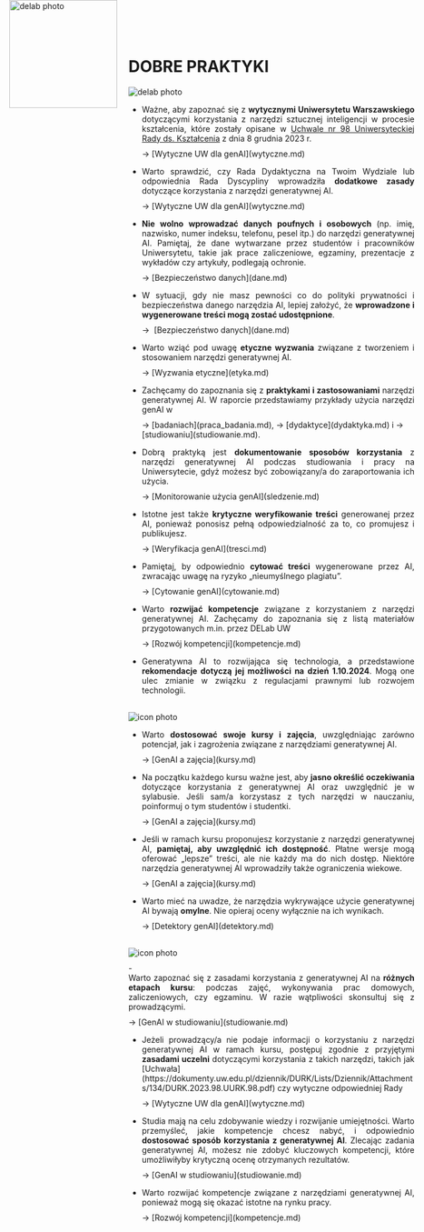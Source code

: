 <div style="position: absolute; top: 0; left: 1.3em; width: 190px; height: 190px; overflow: hidden;">
    <img src="/genai_site/assets/logo2.png" alt="delab photo" style="width: 100%; height: 100%; object-fit: contain; display: block;">
</div>

<h1 style="margin-top: 50px;"> DOBRE PRAKTYKI</h1>

<img src="/genai_site/assets/icons_all2.png" alt="delab photo" class=".custom-icon-image">

- <div style="text-align: justify; margin-bottom: 10px;">  Ważne, aby zapoznać się z <b>wytycznymi Uniwersytetu Warszawskiego</b> dotyczącymi korzystania z narzędzi sztucznej inteligencji w procesie kształcenia, które zostały opisane w <a href="https://dokumenty.uw.edu.pl/dziennik/DURK/Lists/Dziennik/Attachments/134/DURK.2023.98.UURK.98.pdf" target="_blank">Uchwale nr 98 Uniwersyteckiej Rady ds. Kształcenia</a> z dnia 8 grudnia 2023 r.</div> → [Wytyczne UW dla genAI](wytyczne.md)
<div style="text-align: justify; margin-bottom: 10px;">
</div>

- <div style="text-align: justify; margin-bottom: 10px;"> Warto sprawdzić, czy Rada Dydaktyczna na Twoim Wydziale lub odpowiednia Rada Dyscypliny wprowadziła <b>dodatkowe zasady</b> dotyczące korzystania z narzędzi generatywnej AI. </div> → [Wytyczne UW dla genAI](wytyczne.md)
<div style="text-align: justify; margin-bottom: 10px;">
</div>

- <div style="text-align: justify; margin-bottom: 10px;"> <b>Nie wolno wprowadzać danych poufnych i osobowych </b> (np. imię, nazwisko, numer indeksu, telefonu, pesel itp.) do narzędzi generatywnej AI. Pamiętaj, że dane wytwarzane przez studentów i pracowników Uniwersytetu, takie jak prace zaliczeniowe, egzaminy, prezentacje z wykładów czy artykuły, podlegają ochronie. </div> → [Bezpieczeństwo danych](dane.md)
<div style="text-align: justify; margin-bottom: 10px;">
</div>

- <div style="text-align: justify; margin-bottom: 10px;"> W sytuacji, gdy nie masz pewności co do polityki prywatności i bezpieczeństwa danego narzędzia AI, lepiej założyć, że <b>wprowadzone i wygenerowane treści mogą zostać udostępnione</b>. </div> →  [Bezpieczeństwo danych](dane.md)
<div style="text-align: justify; margin-bottom: 10px;">
</div>

- <div style="text-align: justify; margin-bottom: 10px;"> Warto wziąć pod uwagę <b>etyczne wyzwania</b> związane z tworzeniem i stosowaniem narzędzi generatywnej AI. </div> → [Wyzwania etyczne](etyka.md)
<div style="text-align: justify; margin-bottom: 10px;">
</div>

- <div style="text-align: justify; margin-bottom: 10px;"> Zachęcamy do zapoznania się z <b>praktykami i zastosowaniami</b> narzędzi generatywnej AI. W raporcie przedstawiamy przykłady użycia narzędzi genAI w </div> → [badaniach](praca_badania.md), → [dydaktyce](dydaktyka.md) i → [studiowaniu](studiowanie.md).
<div style="text-align: justify; margin-bottom: 10px;">
</div>

- <div style="text-align: justify; margin-bottom: 10px;"> Dobrą praktyką jest <b>dokumentowanie sposobów korzystania</b> z narzędzi generatywnej AI podczas studiowania i pracy na Uniwersytecie, gdyż możesz być zobowiązany/a do zaraportowania ich użycia. </div> → [Monitorowanie użycia genAI](sledzenie.md)
<div style="text-align: justify; margin-bottom: 10px;">
</div>

- <div style="text-align: justify; margin-bottom: 10px;"> Istotne jest także <b>krytyczne weryfikowanie treści</b> generowanej przez AI, ponieważ ponosisz pełną odpowiedzialność za to, co promujesz i publikujesz. </div> → [Weryfikacja genAI](tresci.md)
<div style="text-align: justify; margin-bottom: 10px;">
</div>

- <div style="text-align: justify; margin-bottom: 10px;"> Pamiętaj, by odpowiednio <b>cytować treści</b> wygenerowane przez AI, zwracając uwagę na ryzyko „nieumyślnego plagiatu”. </div> → [Cytowanie genAI](cytowanie.md)
<div style="text-align: justify; margin-bottom: 10px;">
</div>

- <div style="text-align: justify; margin-bottom: 10px;"> Warto <b>rozwijać kompetencje</b> związane z korzystaniem z narzędzi generatywnej AI. Zachęcamy do zapoznania się z listą materiałów przygotowanych m.in. przez DELab UW </div> → [Rozwój kompetencji](kompetencje.md)
<div style="text-align: justify; margin-bottom: 10px;">
</div>

- <div style="text-align: justify; margin-bottom: 10px;"> Generatywna AI to rozwijająca się technologia, a przedstawione <b>rekomendacje dotyczą jej możliwości na dzień 1.10.2024</b>. Mogą one ulec zmianie w związku z regulacjami prawnymi lub rozwojem technologii. </div>
<div style="text-align: justify; margin-bottom: 30px;">
</div>

<img src="/genai_site/assets/prof1.png" alt="icon photo" class=".custom-icon-image">

- <div style="text-align: justify; margin-bottom: 10px;"> Warto <b>dostosować swoje kursy i zajęcia</b>, uwzględniając zarówno potencjał, jak i zagrożenia związane z narzędziami generatywnej AI. </div> → [GenAI a zajęcia](kursy.md)
<div style="text-align: justify; margin-bottom: 10px;">
</div>

- <div style="text-align: justify; margin-bottom: 10px;"> Na początku każdego kursu ważne jest, aby <b>jasno określić oczekiwania</b> dotyczące korzystania z generatywnej AI oraz uwzględnić je w sylabusie. Jeśli sam/a korzystasz z tych narzędzi w nauczaniu, poinformuj o tym studentów i studentki. </div> → [GenAI a zajęcia](kursy.md)
<div style="text-align: justify; margin-bottom: 10px;">
</div>

- <div style="text-align: justify; margin-bottom: 10px;"> Jeśli w ramach kursu proponujesz korzystanie z narzędzi generatywnej AI, <b>pamiętaj, aby uwzględnić ich dostępność</b>. Płatne wersje mogą oferować „lepsze” treści, ale nie każdy ma do nich dostęp. Niektóre narzędzia generatywnej AI wprowadziły także ograniczenia wiekowe. </div> → [GenAI a zajęcia](kursy.md)
<div style="text-align: justify; margin-bottom: 10px;">
</div>

- <div style="text-align: justify; margin-bottom: 10px;"> Warto mieć na uwadze, że narzędzia wykrywające użycie generatywnej AI bywają <b>omylne</b>. Nie opieraj oceny wyłącznie na ich wynikach. </div> → [Detektory genAI](detektory.md)
<div style="text-align: justify; margin-bottom: 30px;">
</div>

<img src="/genai_site/assets/stud1.png" alt="icon photo" class=".custom-icon-image">
<div style="text-align: justify; margin-bottom: 10px;">
</div>
- <div style="text-align: justify; margin-bottom: 10px;"> Warto zapoznać się z zasadami korzystania z generatywnej AI na <b>różnych etapach kursu</b>: podczas zajęć, wykonywania prac domowych, zaliczeniowych, czy egzaminu. W razie wątpliwości skonsultuj się z prowadzącymi. </div> → [GenAI w studiowaniu](studiowanie.md)
<div style="text-align: justify; margin-bottom: 10px;">
</div>

- <div style="text-align: justify; margin-bottom: 10px;"> Jeżeli prowadzący/a nie podaje informacji o korzystaniu z narzędzi generatywnej AI w ramach kursu, postępuj zgodnie z przyjętymi <b>zasadami uczelni</b> dotyczącymi korzystania z takich narzędzi, takich jak [Uchwała](https://dokumenty.uw.edu.pl/dziennik/DURK/Lists/Dziennik/Attachments/134/DURK.2023.98.UURK.98.pdf) czy wytyczne odpowiedniej Rady </div> → [Wytyczne UW dla genAI](wytyczne.md)
<div style="text-align: justify; margin-bottom: 10px;">
</div>

- <div style="text-align: justify; margin-bottom: 10px;"> Studia mają na celu zdobywanie wiedzy i rozwijanie umiejętności. Warto przemyśleć, jakie kompetencje chcesz nabyć, i odpowiednio <b>dostosować sposób korzystania z generatywnej AI</b>. Zlecając zadania generatywnej AI, możesz nie zdobyć kluczowych kompetencji, które umożliwiłyby krytyczną ocenę otrzymanych rezultatów. </div> → [GenAI w studiowaniu](studiowanie.md)
<div style="text-align: justify; margin-bottom: 10px;">
</div>

- <div style="text-align: justify; margin-bottom: 10px;"> Warto rozwijać kompetencje związane z narzędziami generatywnej AI, ponieważ mogą się okazać istotne na rynku pracy. </div> → [Rozwój kompetencji](kompetencje.md)


